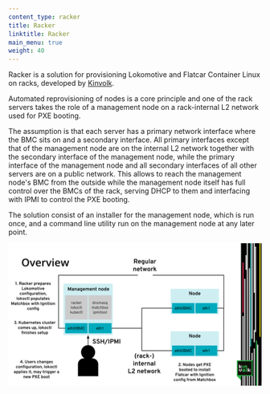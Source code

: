 ```yaml
---
content_type: racker
title: Racker
linktitle: Racker
main_menu: true
weight: 40
---
```


Racker is a solution for provisioning Lokomotive and Flatcar Container Linux on racks, developed by [Kinvolk](https://kinvolk.io/).

Automated reprovisioning of nodes is a core principle and one of the rack servers takes the
role of a management node on a rack-internal L2 network used for PXE booting.

The assumption is that each server has a primary network interface where the BMC sits on
and a secondary interface. All primary interfaces except that of the management node are on
the internal L2 network together with the secondary interface of the management node,
while the primary interface of the management node and all secondary interfaces of all other
servers are on a public network. This allows to reach the management node's BMC from the outside
while the management node itself has full control over the BMCs of the rack, serving DHCP to
them and interfacing with IPMI to control the PXE booting.

The solution consist of an installer for the management node, which is run once, and a command line utility run on the management node at any later point.

![Overview](overview.svg)
